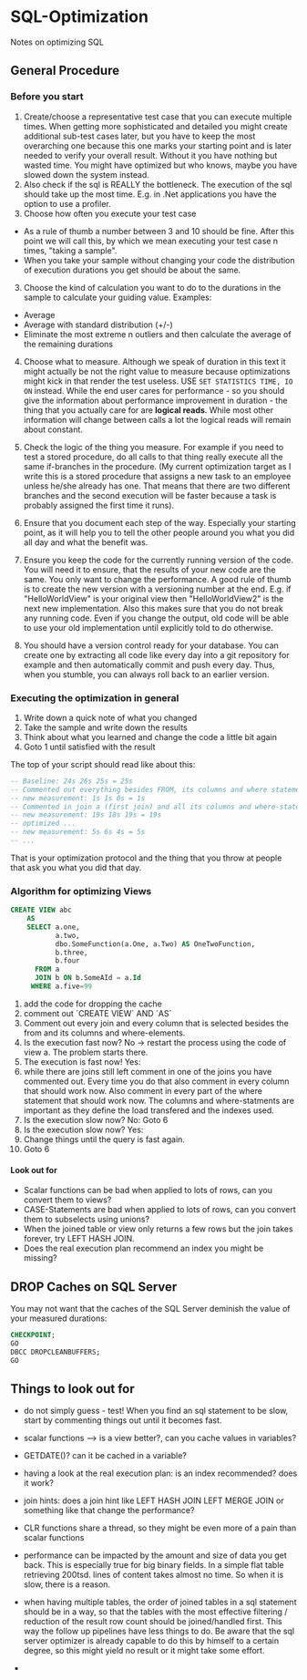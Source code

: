 # SQL-Optimization
Notes on optimizing SQL

## General Procedure

### Before you start

1. Create/choose a representative test case that you can execute multiple times. When getting more sophisticated and detailed you might create additional sub-test cases later, but you have to keep the most overarching one because this one marks your starting point and is later needed to verify your overall result. Without it you have nothing but wasted time. You might have optimized but who knows, maybe you have slowed down the system instead.
  1. Also check if the sql is REALLY the bottleneck. The execution of the sql should take up the most time. E.g. in .Net applications you have the option to use a profiler.
2. Choose how often you execute your test case
  - As a rule of thumb a number between 3 and 10 should be fine. After this point we will call this, by which we mean executing your test case n times, "taking a sample".
  - When you take your sample without changing your code the distribution of execution durations you get should be about the same.
3. Choose the kind of calculation you want to do to the durations in the sample to calculate your guiding value. Examples:
  - Average
  - Average with standard distribution (+/-)
  - Eliminate the most extreme n outliers and then calculate the average of the remaining durations
4. Choose what to measure. Although we speak of duration in this text it might actually be not the right value to measure because optimizations might kick in that render the test useless. USE `SET STATISTICS TIME, IO ON` instead. While the end user cares for performance - so you should give the information about performance improvement in duration - the thing that you actually care for are **logical reads**. While most other information will change between calls a lot the logical reads will remain about constant.
5. Check the logic of the thing you measure. For example if you need to test a stored procedure, do all calls to that thing really execute all the same if-branches in the procedure. (My current optimization target as I write this is a stored procedure that assigns a new task to an employee unless he/she already has one. That means that there are two different branches and the second execution will be faster because a task is probably assigned the first time it runs).

6. Ensure that you document each step of the way. Especially your starting point, as it will help you to tell the other people around you what you did all day and what the benefit was.

7. Ensure you keep the code for the currently running version of the code. You will need it to ensure, that the results of your new code are the same. You only want to change the performance. A good rule of thumb is to create the new version with a versioning number at the end. E.g. if "HelloWorldView" is your original view then "HelloWorldView2" is the next new implementation. Also this makes sure that you do not break any running code. Even if you change the output, old code will be able to use your old implementation until explicitly told to do otherwise.

8. You should have a version control ready for your database. You can create one by extracting all code like every day into a git repository for example and then automatically commit and push every day. Thus, when you stumble, you can always roll back to an earlier version.

### Executing the optimization in general

1. Write down a quick note of what you changed
2. Take the sample and write down the results
3. Think about what you learned and change the code a little bit again
4. Goto 1 until satisfied with the result

The top of your script should read like about this:
```sql
-- Baseline: 24s 26s 25s = 25s
-- Commented out everything besides FROM, its columns and where statements
-- new measurement: 1s 1s 0s = 1s
-- Commented in join a (first join) and all its columns and where-statements
-- new measurement: 19s 18s 19s = 19s
-- optimized ...
-- new measurement: 5s 6s 4s = 5s
-- ...
```

That is your optimization protocol and the thing that you throw at people that ask you what you did that day.

### Algorithm for optimizing Views

```sql
CREATE VIEW abc
    AS
    SELECT a.one,
           a.two,
           dbo.SomeFunction(a.One, a.Two) AS OneTwoFunction,
           b.three,
           b.four
      FROM a
      JOIN b ON b.SomeAId = a.Id
     WHERE a.five=99
```

1. add the code for dropping the cache
2. comment out ´CREATE VIEW´ AND ´AS´
3. Comment out every join and every column that is selected besides the from and its columns and where-elements. 
4. Is the execution fast now? No -> restart the process using the code of view a. The problem starts there.
5. The execution is fast now! Yes:
6. while there are joins still left comment in one of the joins you have commented out. Every time you do that also comment in every column that should work now. Also comment in every part of the where statement that should work now. The columns and where-statments are important as they define the load transfered and the indexes used.
7. Is the execution slow now? No: Goto 6
8. Is the execution slow now? Yes: 
9. Change things until the query is fast again.
10. Goto 6 

#### Look out for

- Scalar functions can be bad when applied to lots of rows, can you convert them to views?
- CASE-Statements are bad when applied to lots of rows, can you convert them to subselects using unions?
- When the joined table or view only returns a few rows but the join takes forever, try LEFT HASH JOIN. 
- Does the real execution plan recommend an index you might be missing?

## DROP Caches on SQL Server

You may not want that the caches of the SQL Server deminish the value of your measured durations:

```sql
CHECKPOINT; 
GO 
DBCC DROPCLEANBUFFERS; 
GO
```

## Things to look out for

- do not simply guess - test! When you find an sql statement to be slow, start by commenting things out until it becomes fast.

- scalar functions --> is a view better?, can you cache values in variables?
- GETDATE()? can it be cached in a variable?
- having a look at the real execution plan: is an index recommended? does it work?
- join hints: does a join hint like LEFT HASH JOIN LEFT MERGE JOIN or something like that change the performance?
- CLR functions share a thread, so they might be even more of a pain than scalar functions
- performance can be impacted by the amount and size of data you get back. This is especially true for big binary fields. In a simple flat table retrieving 200tsd. lines of content takes almost no time. So when it is slow, there is a reason.
- when having multiple tables, the order of joined tables in a sql statement should be in a way, so that the tables with the most effective filtering / reduction of the result row count should be joined/handled first. This way the follow up pipelines have less things to do. Be aware that the sql server optimizer is already capable to do this by himself to a certain degree, so this might yield no result or it might take some effort.
- 
